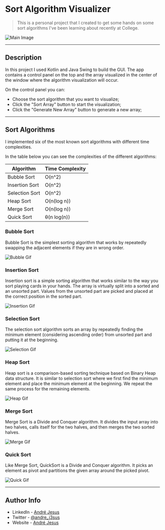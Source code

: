 # Sort Algorithm Visualizer

> This is a personal project that I created to get some hands on some sort algorithms I've been learning about recently
> at College.

![Main Image](docs/main_pic.png)

---

## Description

In this project I used Kotlin and Java Swing to build the GUI. The app contains a control panel on the top and the array
visualized in the center of the window where the algorithm visualization will occur.

On the control panel you can:

- Choose the sort algorithm that you want to visualize;
- Click the "Sort Array" button to start the visualization;
- Click the "Generate New Array" button to generate a new array;

---

## Sort Algorithms

I implemented six of the most known sort algorithms with different time complexities.

In the table below you can see the complexities of the different algorithms:

| Algorithm      | Time Complexity |
|----------------|-----------------|
| Bubble Sort    | O(n^2)          |
| Insertion Sort | O(n^2)          |
| Selection Sort | O(n^2)          |
| Heap Sort      | O(n(log n))     |
| Merge Sort     | O(n(log n))     |
| Quick Sort     | θ(n log(n))     |

### Bubble Sort

Bubble Sort is the simplest sorting algorithm that works by repeatedly swapping the adjacent elements if they are in
wrong order.

![Bubble Gif](docs/bubble.gif)

### Insertion Sort

Insertion sort is a simple sorting algorithm that works similar to the way you sort playing cards in your hands. The
array is virtually split into a sorted and an unsorted part. Values from the unsorted part are picked and placed at the
correct position in the sorted part.

![Insertion Gif](docs/insertion.gif)

### Selection Sort

The selection sort algorithm sorts an array by repeatedly finding the minimum element (considering ascending order)
from unsorted part and putting it at the beginning.

![Selection Gif](docs/selection.gif)

### Heap Sort

Heap sort is a comparison-based sorting technique based on Binary Heap data structure. It is similar to selection sort
where we first find the minimum element and place the minimum element at the beginning. We repeat the same process for
the remaining elements.

![Heap Gif](docs/heap.gif)

### Merge Sort

Merge Sort is a Divide and Conquer algorithm. It divides the input array into two halves, calls itself for the two
halves, and then merges the two sorted halves.

![Merge Gif](docs/merge.gif)

### Quick Sort

Like Merge Sort, QuickSort is a Divide and Conquer algorithm. It picks an element as pivot and partitions the given
array around the picked pivot.

![Quick Gif](docs/quick.gif)

---

## Author Info

- LinkedIn - [André Jesus](https://www.linkedin.com/in/andre-jesus-engineering)
- Twitter - [@andre_j3sus](https://twitter.com/andre_j3sus)
- Website - [André Jesus](https://andre-j3sus.github.io/)
